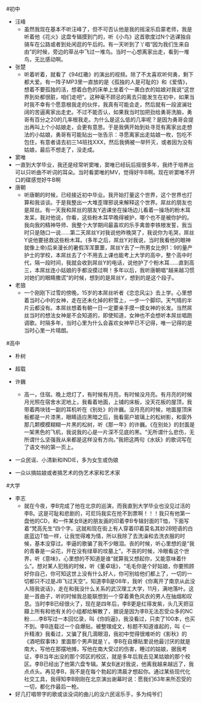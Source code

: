 #初中
*  汪峰
   *  虽然我现在基本不听汪峰了，但不可否认他是我的摇滚乐启蒙老师，我是听着他《花火》这盘专辑摸到门的，听《小鸟》这首歌度过N个逃课独自骑车在公路或者到处闲逛的午后的。有一天听到了丫唱“因为我们生来自由”的时候，旁边的草丛中飞过一堆鸟。当时一心想离家出走，看到一堆鸟，无比感动啊。
*  张楚
   *  听着听着，就看了《94红磡》的演出的视频。除了不太喜欢听何勇，剩下都大爱。有一阵子MP3里一直放的是《孤独的人是可耻的》和《爱情》，想着不要孤独的活，想着白色的床单上坐着个一袭白衣的姑娘对我说“这世界到处都很脏，咱们走吧“。这种毫不顾忌的离去只能发生在初中，如果当时我不幸有个愿意根我走的伙伴，我真有可能会走，然后就有一段波澜壮阔的苦逼离家出走史。不过不能否认，如果我当时加把劲给勇哥洗脑，勇哥有百分之20的几率根我走。为什么是这么低的几率呢？是因为勇哥会提出再叫上个小姑娘走，会更有意思。于是我俩开始到处寻觅有离家出走想法的小姑娘，勇哥有可能贴出一张告示：寻愿离家出走姑娘一枚，包吃不包住，有意者请去初三14班找XXX，然后我俩被一举歼灭，或者因为没有姑娘，最后不想走了，没走成。
*  窦唯
  *  一直到大学毕业，我还是经常听窦唯，窦唯已经玩后摇很多年，我终于培养出可以只听曲不听词的耳朵。当时看窦唯的MV，觉得好牛B啊。现在听窦唯不开口的碟感觉好牛B啊
*  唐朝
   * 听唐朝的时候，已经接近初中毕业。我开始打量这个世界，这个世界也打算和我谈谈。于是我整出一大堆歪理邪说来解释这个世界。屌丝的朋友也是屌丝。有一天我和屌丝的朋友Y逃课坐在操场边儿看着一操场的粉木耳发呆，我对他说，你看，这些粉木耳早晚得被护，哪个也不是被你护的。我向我的精神导师、我整个大学期间最喜欢的乐手禽兽李铁根发誓，我当时只是随口一说……第二天屌丝Y对我说他昨晚哭了，我说你为毛哭，屌丝Y说他要拯救这些粉木耳。(多年之后，屌丝Y对我说，当时我看他的眼神就像上帝)后来漫长的暑假浑浑噩噩，屌丝Y去了一所男女比例1：9的量产护士的学校，本屌丝去了个不用去上课也能考上大学的高中，整个高中时代，隔一段时间，我就会收到屌丝Y的电话，说他护了个粉木耳……直到高三，本屌丝连小姑娘的手都没摸过啊！多年以后，我听唐朝唱“越来越习惯对她们的眼睛撒谎”的时候，想到的是屌丝Y，想到的是这个段子。
*  老狼  
   * 一个刚刚下过雪的傍晚，15岁的本屌丝听者《恋恋风尘》去上学。心里想着当时心中的女神，走在还未化掉的积雪上，一步一个脚印。天气晴的半片云都没有。本屌丝想着有朝一日一定要亲手摸一摸女神的长发。当然屌丝当时的想法女神是不会知道的，即使知道，女神也不会想听本屌丝唱跑调歌。时隔多年，当时心里为什么会喜欢女神早已不记得，唯一记得的是当时心里一片晴朗。
 
#高中
* 朴树
* 超载
* 许巍
  * 高一，住宿。晚上熄灯了，有时候有月亮，有时候没月亮。有月亮的时候月光照在宿舍水泥地上，我看着地面，上铺的床板，没天花板的屋顶，我带着两块钱一副的耳机听在《别处》的许巍。没月亮的时候，地面屋顶床板都是一片漆黑，眼睛适应黑暗之后，我看窗户玻璃上的松树影，和窗外那几颗模模糊糊一片黑的松树，听《那一年》的许巍。《在别处》的封面是一架黑色的飞机，我说我的心是一片深不见底的黑。“无所谓什么悲伤，无所谓什么坚强我从来都是这样没有方向。”我把这两句《水妖》的歌词写在了语文书的第一页上。

* 一众民谣、小清新和INDIE，多为女生或伪娘
* 一众以搞姑娘或者搞艺术的伪艺术家和艺术家

#大学
* 李志
  *  就在今夜，李B完成了他在北京的巡演，而我直到大学毕业也没见过活的李B。这是可耻和悲剧的，可尼玛我实在抢不到票啊！！！我只有他第一盘他的CD，和一件某女B迷的朋友画的印着李B专辑封面的T恤，下面写着“梵高先生“四个字。这就和现在街上有人穿着印着莫名其妙2B短语的白底蓝边T恤一样，让我觉得难为情，所以我除了去洗澡和去洗衣服的时候，基本没穿过。李逼的歌骗了我不少眼泪。丧的时候，听心里想的是“我的青春是一朵花，开在没有绿草的坟墓上”。不丧的时候，冷眼看这个世界，听《意味》，心里想的不知道是谁“就算我又想起你，又能意味着什么”。想对某人犯贱的时候，听《董卓瑶》，“毛毛你是个好姑娘，你要照顾好你自己，你可知这世上没有什么好人，你可别给他们都上了，一切的一切都只不过是JB飞过天空”。知道李B是08年，我听《你离开了南京从此没人陪我说话》，走在和我没什么关系的武汉理工大学，11月，满地落叶。这是一首曲子，听的时候我总能联想到一个穿着黄色风衣的男人在抽烟和叹息。当时李B已经很火了，现在是四年后，李B更是红得发紫，头几天把豆瓣上所有和他有关的小组都给解散了，据说是因为李B无法忍受众多的NC粉……李B写过一本回忆录，叫《你妈逼》，我没看过，只卖了100本，也买不到。李B连载过一个自爆贴，被整理成文，标题不知道谁起的，叫《一升精液》我看过，又骗了我几滴眼泪，我初中觉得很难听的《影秋》的《酒吧叙事体》里面那个男声就是丫。李B在自爆贴里说他最讨厌的就是南大，写他在那摆地摊，写他在南大受过的伤害，睡过的姑娘，据我考证，李B当年出没的那个郊区的校区，就是多年后我去见某姑娘的那个校区。李B已经出了他第六盘专辑。某女B迷对我说，他离我越来越远了，我点点头。再见李B，我不是在每个勃起的清晨才想起你。通过某些现代化社交工具，我得知李B刚刚在北京演出谢幕时说：愿我们63年来所忍受的一切，都化作最后一枪。
* 好几打唱带字的歌或谈没词的曲儿的没六民谣乐手，多为纯爷们

 
 